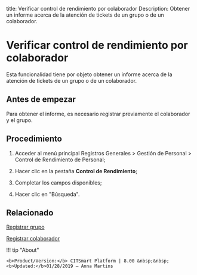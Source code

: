 title: Verificar control de rendimiento por colaborador
Description: Obtener un informe acerca de la atención de tickets de un grupo o de un colaborador.
# Verificar control de rendimiento por colaborador


Esta funcionalidad tiene por objeto obtener un informe acerca de la atención de
tickets de un grupo o de un colaborador.

Antes de empezar
--------------------

Para obtener el informe, es necesario registrar previamente el colaborador y el
grupo.

Procedimiento
-----------------

1.  Acceder al menú principal Registros Generales \> Gestión de Personal \>
    Control de Rendimiento de Personal;

2.  Hacer clic en la pestaña **Control de Rendimiento**;

3.  Completar los campos disponibles;

4.  Hacer clic en "Búsqueda".



Relacionado
-----------

[Registrar grupo](/es-es/citsmart-platform-8/initial-settings/access-settings/user/register-groups.html)

[Registrar colaborador](/es-es/citsmart-platform-8/initial-settings/access-settings/user/register-employee.html)

!!! tip "About"

    <b>Product/Version:</b> CITSmart Platform | 8.00 &nbsp;&nbsp;
    <b>Updated:</b>01/28/2019 – Anna Martins
